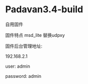 # Padavan3.4-build
自用固件

固件特点
msd_lite 替换udpxy

固件后台管理地址:

192.168.2.1 

user: admin

password: admin
